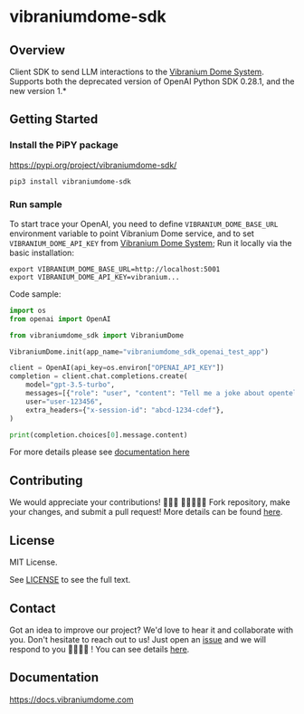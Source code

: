 # vibraniumdome-sdk

## Overview

Client SDK to send LLM interactions to the [Vibranium Dome System](https://github.com/genia-dev/vibraniumdome).
Supports both the deprecated version of OpenAI Python SDK 0.28.1, and the new version 1.*

## Getting Started 

### Install the PiPY package

https://pypi.org/project/vibraniumdome-sdk/

```
pip3 install vibraniumdome-sdk
```

### Run sample
To start trace your OpenAI, you need to define `VIBRANIUM_DOME_BASE_URL` environment variable to point Vibranium Dome service, and to set `VIBRANIUM_DOME_API_KEY` from [Vibranium Dome System](https://github.com/genia-dev/vibraniumdome); Run it locally via the basic installation:

```
export VIBRANIUM_DOME_BASE_URL=http://localhost:5001
export VIBRANIUM_DOME_API_KEY=vibranium...
```

Code sample:
```python
import os
from openai import OpenAI

from vibraniumdome_sdk import VibraniumDome

VibraniumDome.init(app_name="vibraniumdome_sdk_openai_test_app")

client = OpenAI(api_key=os.environ["OPENAI_API_KEY"])
completion = client.chat.completions.create(
    model="gpt-3.5-turbo",
    messages=[{"role": "user", "content": "Tell me a joke about opentelemetry"}],
    user="user-123456",
    extra_headers={"x-session-id": "abcd-1234-cdef"},
)

print(completion.choices[0].message.content)
```


For more details please see [documentation here](https://docs.vibraniumdome.com/quickstart)

## Contributing

We would appreciate your contributions! 🙌🌟💖
👩‍💻➕👨‍💻 Fork repository, make your changes, and submit a pull request!
More details can be found [here](./CONTRIBUTING.md).

## License

MIT License.

See [LICENSE](./LICENSE) to see the full text.

## Contact

Got an idea to improve our project? We'd love to hear it and collaborate with you. Don't hesitate to reach out to us! Just open an [issue](https://github.com/genia-dev/vibraniumdome-sdk/issues) and we will respond to you 🦸‍♀️🦸‍♂️ !
You can see details [here](./.github/ISSUE_TEMPLATE/submit-a-request.md).

## Documentation

https://docs.vibraniumdome.com